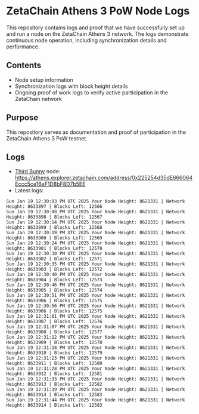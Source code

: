 # ZetaChain Athens 3 PoW Node Logs
This repository contains logs and proof that we have successfully set up and run a node on the ZetaChain Athens 3 network. The logs demonstrate continuous node operation, including synchronization details and performance.

## Contents
- Node setup information
- Synchronization logs with block height details
- Ongoing proof of work logs to verify active participation in the ZetaChain network

## Purpose
This repository serves as documentation and proof of participation in the ZetaChain Athens 3 PoW testnet.

## Logs

- [Third Bunny](https://thirdbunny.xyz/) node: https://athens.explorer.zetachain.com/address/0x225254d35dE666064Eccc5ce16eF1D8bF8D7b5EE
- Latest logs:
```
Sun Jan 19 12:30:03 PM UTC 2025 Your Node Height: 8621331 | Network Height: 8633897 | Blocks Left: 12566
Sun Jan 19 12:30:08 PM UTC 2025 Your Node Height: 8621331 | Network Height: 8633898 | Blocks Left: 12567
Sun Jan 19 12:30:14 PM UTC 2025 Your Node Height: 8621331 | Network Height: 8633899 | Blocks Left: 12568
Sun Jan 19 12:30:19 PM UTC 2025 Your Node Height: 8621331 | Network Height: 8633900 | Blocks Left: 12569
Sun Jan 19 12:30:24 PM UTC 2025 Your Node Height: 8621331 | Network Height: 8633901 | Blocks Left: 12570
Sun Jan 19 12:30:30 PM UTC 2025 Your Node Height: 8621331 | Network Height: 8633902 | Blocks Left: 12571
Sun Jan 19 12:30:35 PM UTC 2025 Your Node Height: 8621331 | Network Height: 8633903 | Blocks Left: 12572
Sun Jan 19 12:30:40 PM UTC 2025 Your Node Height: 8621331 | Network Height: 8633904 | Blocks Left: 12573
Sun Jan 19 12:30:46 PM UTC 2025 Your Node Height: 8621331 | Network Height: 8633905 | Blocks Left: 12574
Sun Jan 19 12:30:51 PM UTC 2025 Your Node Height: 8621331 | Network Height: 8633906 | Blocks Left: 12575
Sun Jan 19 12:30:56 PM UTC 2025 Your Node Height: 8621331 | Network Height: 8633906 | Blocks Left: 12575
Sun Jan 19 12:31:01 PM UTC 2025 Your Node Height: 8621331 | Network Height: 8633907 | Blocks Left: 12576
Sun Jan 19 12:31:07 PM UTC 2025 Your Node Height: 8621331 | Network Height: 8633908 | Blocks Left: 12577
Sun Jan 19 12:31:12 PM UTC 2025 Your Node Height: 8621331 | Network Height: 8633909 | Blocks Left: 12578
Sun Jan 19 12:31:18 PM UTC 2025 Your Node Height: 8621331 | Network Height: 8633910 | Blocks Left: 12579
Sun Jan 19 12:31:23 PM UTC 2025 Your Node Height: 8621331 | Network Height: 8633911 | Blocks Left: 12580
Sun Jan 19 12:31:28 PM UTC 2025 Your Node Height: 8621331 | Network Height: 8633912 | Blocks Left: 12581
Sun Jan 19 12:31:33 PM UTC 2025 Your Node Height: 8621331 | Network Height: 8633913 | Blocks Left: 12582
Sun Jan 19 12:31:39 PM UTC 2025 Your Node Height: 8621331 | Network Height: 8633914 | Blocks Left: 12583
Sun Jan 19 12:31:44 PM UTC 2025 Your Node Height: 8621331 | Network Height: 8633914 | Blocks Left: 12583
```
